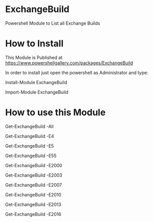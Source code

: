 # ExchangeBuild
Powershell Module to List all Exchange Builds

# How to Install

This Module is Published at https://www.powershellgallery.com/packages/ExchangeBuild

In order to install just open the powershell as Administrator and type: 

Install-Module ExchangeBuild

Import-Module ExchangeBuild

# How to use this Module

Get-ExchangeBuild -All

Get-ExchangeBuild -E4

Get-ExchangeBuild -E5

Get-ExchangeBuild -E55

Get-ExchangeBuild -E2000

Get-ExchangeBuild -E2003

Get-ExchangeBuild -E2007

Get-ExchangeBuild -E2010

Get-ExchangeBuild -E2013

Get-ExchangeBuild -E2016
